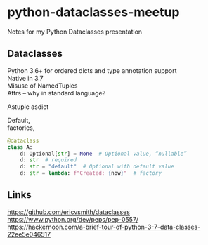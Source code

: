 # python-dataclasses-meetup
Notes for my Python Dataclasses presentation

## Dataclasses 
Python 3.6+ for ordered dicts and type annotation support  
Native in 3.7  
Misuse of NamedTuples  
Attrs – why in standard language?  


Astuple asdict  

Default,  
factories,   
```python
@dataclass
class A:
	d: Optional[str] = None  # Optional value, “nullable”
	d: str  # required 
	d: str = "default"  # Optional with default value
	d: str = lambda: f"Created: {now}"  # factory
```

## Links
https://github.com/ericvsmith/dataclasses  
https://www.python.org/dev/peps/pep-0557/  
https://hackernoon.com/a-brief-tour-of-python-3-7-data-classes-22ee5e046517  
